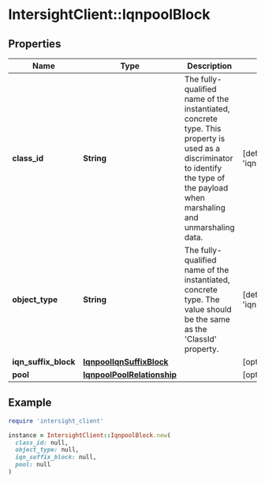 # IntersightClient::IqnpoolBlock

## Properties

| Name | Type | Description | Notes |
| ---- | ---- | ----------- | ----- |
| **class_id** | **String** | The fully-qualified name of the instantiated, concrete type. This property is used as a discriminator to identify the type of the payload when marshaling and unmarshaling data. | [default to &#39;iqnpool.Block&#39;] |
| **object_type** | **String** | The fully-qualified name of the instantiated, concrete type. The value should be the same as the &#39;ClassId&#39; property. | [default to &#39;iqnpool.Block&#39;] |
| **iqn_suffix_block** | [**IqnpoolIqnSuffixBlock**](IqnpoolIqnSuffixBlock.md) |  | [optional] |
| **pool** | [**IqnpoolPoolRelationship**](IqnpoolPoolRelationship.md) |  | [optional] |

## Example

```ruby
require 'intersight_client'

instance = IntersightClient::IqnpoolBlock.new(
  class_id: null,
  object_type: null,
  iqn_suffix_block: null,
  pool: null
)
```

